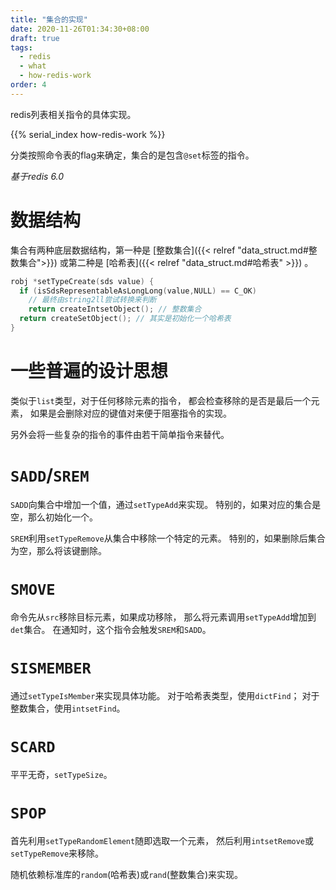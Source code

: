 ```yaml
---
title: "集合的实现"
date: 2020-11-26T01:34:30+08:00
draft: true
tags:
  - redis
  - what
  - how-redis-work
order: 4
---
```


redis列表相关指令的具体实现。

<!--more-->

{{% serial_index how-redis-work %}}

分类按照命令表的flag来确定，集合的是包含`@set`标签的指令。

*基于redis 6.0*

# 数据结构

集合有两种底层数据结构，第一种是
[整数集合]({{< relref "data_struct.md#整数集合">}})
或第二种是
[哈希表]({{< relref "data_struct.md#哈希表" >}})
。

```c
robj *setTypeCreate(sds value) {
  if (isSdsRepresentableAsLongLong(value,NULL) == C_OK)
    // 最终由string2ll尝试转换来判断
    return createIntsetObject(); // 整数集合
  return createSetObject(); // 其实是初始化一个哈希表
}
```

# 一些普遍的设计思想

类似于`list`类型，对于任何移除元素的指令，
都会检查移除的是否是最后一个元素，
如果是会删除对应的键值对来便于阻塞指令的实现。

另外会将一些复杂的指令的事件由若干简单指令来替代。

# `SADD`/`SREM`

`SADD`向集合中增加一个值，通过`setTypeAdd`来实现。
特别的，如果对应的集合是空，那么初始化一个。

`SREM`利用`setTypeRemove`从集合中移除一个特定的元素。
特别的，如果删除后集合为空，那么将该键删除。

# ```SMOVE```

命令先从`src`移除目标元素，如果成功移除，
那么将元素调用`setTypeAdd`增加到`det`集合。
在通知时，这个指令会触发`SREM`和`SADD`。

# ```SISMEMBER```

通过`setTypeIsMember`来实现具体功能。
对于哈希表类型，使用`dictFind`；
对于整数集合，使用`intsetFind`。

# ```SCARD```

平平无奇，```setTypeSize```。

# ```SPOP```

首先利用`setTypeRandomElement`随即选取一个元素，
然后利用`intsetRemove`或`setTypeRemove`来移除。

随机依赖标准库的`random`(哈希表)或`rand`(整数集合)来实现。
